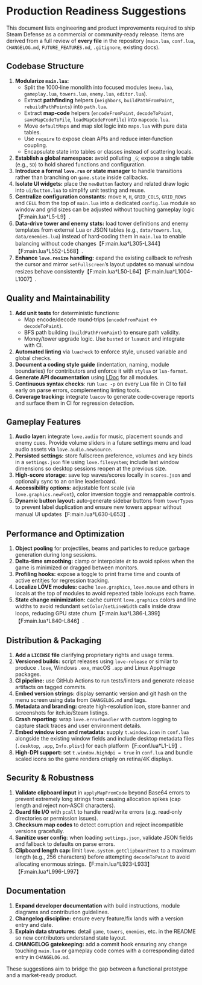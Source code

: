 # Production Readiness Suggestions

This document lists engineering and product improvements required to ship Steam
Defense as a commercial or community‑ready release. Items are derived from a
full review of **every file** in the repository (`main.lua`, `conf.lua`,
`CHANGELOG.md`, `FUTURE_FEATURES.md`, `.gitignore`, existing docs).

## Codebase Structure

1. **Modularize `main.lua`:**
   - Split the 1000‑line monolith into focused modules (`menu.lua`,
     `gameplay.lua`, `towers.lua`, `enemy.lua`, `editor.lua`).
   - Extract **pathfinding** helpers (`neighbors`, `buildPathFromPaint`,
     `rebuildPathPoints`) into `path.lua`.
   - Extract **map‑code** helpers (`encodeFromPaint`, `decodeToPaint`,
     `saveMapCodeToFile`, `loadMapCodeFromFile`) into `mapcode.lua`.
   - Move `defaultMaps` and map slot logic into `maps.lua` with pure data tables.
   - Use `require` to expose clean APIs and reduce inter‑function coupling.
   - Encapsulate state into tables or classes instead of scattering locals.
2. **Establish a global namespace:** avoid polluting `_G`; expose a single table
   (e.g., `SD`) to hold shared functions and configuration.
3. **Introduce a formal `love.run` or state manager** to handle transitions
   rather than branching on `game.state` inside callbacks.
4. **Isolate UI widgets:** place the `newButton` factory and related draw logic
   into `ui/button.lua` to simplify unit testing and reuse.
5. **Centralize configuration constants:** move `W`, `H`, `GRID_COLS`,
   `GRID_ROWS` and `CELL` from the top of `main.lua` into a dedicated
   `config.lua` module so window and grid sizes can be adjusted without
   touching gameplay logic【F:main.lua†L5-L9】.
6. **Data‑drive tower and enemy stats:** load tower definitions and enemy
   templates from external Lua or JSON tables (e.g., `data/towers.lua`,
   `data/enemies.lua`) instead of hard‑coding them in `main.lua` to enable
   balancing without code changes【F:main.lua†L305-L344】【F:main.lua†L552-L568】.
7. **Enhance `love.resize` handling:** expand the existing callback to refresh
   the cursor and mirror `setFullscreen`’s layout updates so manual window
   resizes behave consistently【F:main.lua†L50-L64】【F:main.lua†L1004-L1007】.

## Quality and Maintainability

1. **Add unit tests** for deterministic functions:
   - Map encode/decode round‑trips (`encodeFromPaint` ↔ `decodeToPaint`).
   - BFS path building (`buildPathFromPaint`) to ensure path validity.
   - Money/tower upgrade logic.
   Use `busted` or `luaunit` and integrate with CI.
2. **Automated linting** via `luacheck` to enforce style, unused variable and
   global checks.
3. **Document a coding style guide** (indentation, naming, module boundaries)
   for contributors and enforce it with `stylua` or `lua-format`.
4. **Generate API documentation** using [LDoc](https://stevedonovan.github.io/ldoc/) for all modules.
5. **Continuous syntax checks**: run `luac -p` on every Lua file in CI to fail
   early on parse errors, complementing linting tools.
6. **Coverage tracking:** integrate `luacov` to generate code‑coverage reports
   and surface them in CI for regression detection.

## Gameplay Features

1. **Audio layer:** integrate `love.audio` for music, placement sounds and enemy
   cues. Provide volume sliders in a future settings menu and load audio assets
   via `love.audio.newSource`.
2. **Persisted settings:** store fullscreen preference, volumes and key binds in
   a `settings.json` file using `love.filesystem`; include last window
   dimensions so desktop sessions reopen at the previous size.
3. **High‑score storage:** save top waves/scores locally in `scores.json` and
   optionally sync to an online leaderboard.
4. **Accessibility options:** adjustable font scale (via
   `love.graphics.newFont`), color inversion toggle and remappable controls.
5. **Dynamic button layout:** auto‑generate sidebar buttons from `towerTypes`
   to prevent label duplication and ensure new towers appear without manual UI
   updates【F:main.lua†L630-L653】.

## Performance and Optimization

1. **Object pooling** for projectiles, beams and particles to reduce garbage
   generation during long sessions.
2. **Delta‑time smoothing:** clamp or interpolate `dt` to avoid spikes when the
   game is minimized or dragged between monitors.
3. **Profiling hooks:** expose a toggle to print frame time and counts of active
   entities for regression tracking.
4. **Localize LÖVE modules:** cache `love.graphics`, `love.mouse` and others in
   locals at the top of modules to avoid repeated table lookups each frame.
5. **State change minimization:** cache current `love.graphics` colors and line
   widths to avoid redundant `setColor`/`setLineWidth` calls inside draw loops,
   reducing GPU state churn【F:main.lua†L386-L399】【F:main.lua†L840-L846】.

## Distribution & Packaging

1. **Add a `LICENSE` file** clarifying proprietary rights and usage terms.
2. **Versioned builds:** script releases using `love-release` or similar to
   produce `.love`, Windows `.exe`, macOS `.app` and Linux AppImage packages.
3. **CI pipeline:** use GitHub Actions to run tests/linters and generate release
   artifacts on tagged commits.
4. **Embed version strings:** display semantic version and git hash on the menu
   screen using data from `CHANGELOG.md` and tags.
5. **Metadata and branding:** create high‑resolution icon, store banner and
   screenshots for itch.io/Steam listings.
6. **Crash reporting:** wrap `love.errorhandler` with custom logging to capture
   stack traces and user environment details.
7. **Embed window icon and metadata:** supply `t.window.icon` in `conf.lua`
   alongside the existing window fields and include desktop metadata files
   (`.desktop`, `.app`, `Info.plist`) for each platform【F:conf.lua†L1-L9】.
8. **High‑DPI support:** set `t.window.highdpi = true` in `conf.lua` and bundle
   scaled icons so the game renders crisply on retina/4K displays.

## Security & Robustness

1. **Validate clipboard input** in `applyMapFromCode` beyond Base64 errors to
   prevent extremely long strings from causing allocation spikes (cap length and
   reject non‑ASCII characters).
2. **Guard file I/O** with `pcall` to handle read/write errors (e.g. read‑only
   directories or permission issues).
3. **Checksum map codes** to detect corruption and reject incompatible versions
   gracefully.
4. **Sanitize user config**: when loading `settings.json`, validate JSON fields
   and fallback to defaults on parse errors.
5. **Clipboard length cap:** limit `love.system.getClipboardText` to a maximum
   length (e.g., 256 characters) before attempting `decodeToPaint` to avoid
   allocating enormous strings.【F:main.lua†L923-L933】【F:main.lua†L996-L997】

## Documentation

1. **Expand developer documentation** with build instructions, module diagrams
   and contribution guidelines.
2. **Changelog discipline:** ensure every feature/fix lands with a version entry
   and date.
3. **Explain data structures**: detail `game`, `towers`, `enemies`, etc. in the
   README so new contributors understand state layout.
4. **CHANGELOG gatekeeping:** add a commit hook ensuring any change touching
   `main.lua` or gameplay code comes with a corresponding dated entry in
   `CHANGELOG.md`.

These suggestions aim to bridge the gap between a functional prototype and a
market‑ready product.

